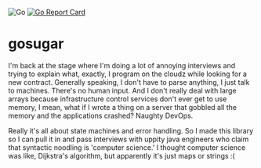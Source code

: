 ![Go](https://github.com/munjeli/gosugar/workflows/Go/badge.svg) [![Go Report Card](https://goreportcard.com/badge/github.com/munjeli/gosugar)](https://goreportcard.com/report/github.com/munjeli/gosugar)
# gosugar
I'm back at the stage where I'm doing a lot of annoying interviews and trying to explain what, exactly, I program on the cloudz while looking for a new contract. Generally speaking, I don't have to parse anything, I just talk to machines. There's no human input. And I don't really deal with large arrays because infrastructure control services don't ever get to use memory, I mean, what if I wrote a thing on a server that gobbled all the memory and the applications crashed? Naughty DevOps. 

Really it's all about state machines and error handling. So I made this library so I can pull it in and pass interviews with uppity java engineers who claim that syntactic noodling is 'computer science.' I thought computer science was like, Dijkstra's algorithm, but apparently it's just maps or strings :(

